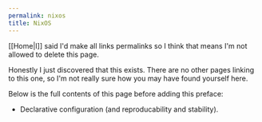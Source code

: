 ```yaml
---
permalink: nixos
title: NixOS
---
```


[[Home|I]] said I'd make all links permalinks so I think that means I'm not allowed to delete this page.

Honestly I just discovered that this exists. There are no other pages linking to this one, so I'm not really sure how you may have found yourself here.

Below is the full contents of this page before adding this preface:

- Declarative configuration (and reproducability and stability).
